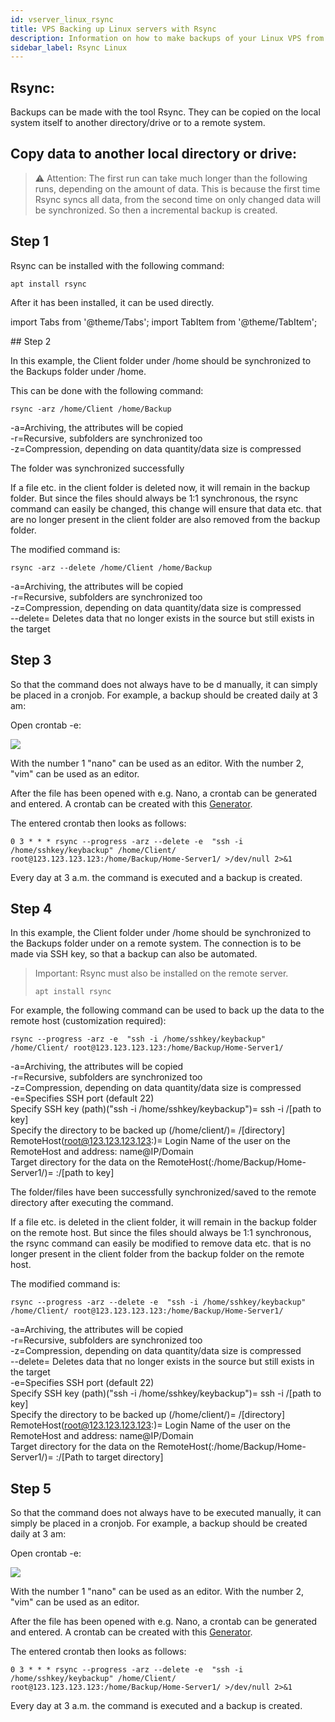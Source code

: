 ```yaml
---
id: vserver_linux_rsync
title: VPS Backing up Linux servers with Rsync
description: Information on how to make backups of your Linux VPS from ZAP-Hosting with Rsync - ZAP-Hosting.com documentation
sidebar_label: Rsync Linux
---
```


## Rsync:

Backups can be made with the tool Rsync. 
They can be copied on the local system itself to another directory/drive or to a remote system.  

## Copy data to another local directory or drive:

> ⚠️ Attention: The first run can take much longer than the following runs, depending on the amount of data. This is because the first time Rsync syncs all data, from the second time on only changed data will be synchronized. 
>So then a incremental backup is created.  

## Step 1

Rsync can be installed with the following command:

```
apt install rsync
```

After it has been installed, it can be used directly. 

import Tabs from '@theme/Tabs';
import TabItem from '@theme/TabItem';

<Tabs>
<TabItem value="Daily backup to a local directory/drive" label="Daily backup to a local directory/drive">
## Step 2

In this example, the Client folder under /home should be synchronized to the Backups folder under /home. 

This can be done with the following command: 

```
rsync -arz /home/Client /home/Backup
```
-a=Archiving, the attributes will be copied
<br/>
-r=Recursive, subfolders are synchronized too
<br/>
-z=Compression, depending on data quantity/data size is compressed 


The folder was synchronized successfully 

If a file etc. in the client folder is deleted now, it will remain in the backup folder. 
But since the files should always be 1:1 synchronous, the rsync command can easily be changed, this change will ensure that data etc. that are no longer present in the client folder are also removed from the backup folder. 

The modified command is: 

```
rsync -arz --delete /home/Client /home/Backup
```
-a=Archiving, the attributes will be copied
<br/>
-r=Recursive, subfolders are synchronized too
<br/>
-z=Compression, depending on data quantity/data size is compressed
<br/>
--delete= Deletes data that no longer exists in the source but still exists in the target

## Step 3

So that the command does not always have to be d manually, it can simply be placed in a cronjob. 
For example, a backup should be created daily at 3 am: 

Open crontab -e:

![](https://user-images.githubusercontent.com/61839701/166191682-3b56805e-1677-4c48-b5d9-107148e76367.png)

With the number 1 "nano" can be used as an editor.
With the number 2, "vim" can be used as an editor.  

After the file has been opened with e.g. Nano, a crontab can be generated and entered. 
A crontab can be created with this [Generator](https://crontab-generator.org/). 

The entered crontab then looks as follows: 

 ```
0 3 * * * rsync --progress -arz --delete -e  "ssh -i /home/sshkey/keybackup" /home/Client/ root@123.123.123.123:/home/Backup/Home-Server1/ >/dev/null 2>&1
```

Every day at 3 a.m. the command is executed and a backup is created. 

</TabItem>
<TabItem value="Daily backup to a remote system" label="Daily backup to a remote system">

## Step 4

In this example, the Client folder under /home should be synchronized to the Backups folder under on a remote system. The connection is to be made via SSH key, so that a backup can also be automated.  
>Important: Rsync must also be installed on the remote server. 
>```
>apt install rsync
>````

For example, the following command can be used to back up the data to the remote host (customization required): 

```
rsync --progress -arz -e  "ssh -i /home/sshkey/keybackup" /home/Client/ root@123.123.123.123:/home/Backup/Home-Server1/
```

-a=Archiving, the attributes will be copied
<br/>
-r=Recursive, subfolders are synchronized too
<br/>
-z=Compression, depending on data quantity/data size is compressed 
<br/>
-e=Specifies SSH port (default 22)
<br/>
Specify SSH key (path)("ssh -i /home/sshkey/keybackup")= ssh -i /[path to key]
<br/>
Specify the directory to be backed up (/home/client/)= /[directory]
<br/>
RemoteHost(root@123.123.123.123:)= Login Name of the user on the RemoteHost and address: name@IP/Domain
<br/>
Target directory for the data on the RemoteHost(:/home/Backup/Home-Server1/)= :/[path to key]

The folder/files have been successfully synchronized/saved to the remote directory after executing the command.
  

If a file etc. is deleted in the client folder, it will remain in the backup folder on the remote host. 
But since the files should always be 1:1 synchronous, the rsync command can easily be modified to remove data etc. that is no longer present in the client folder from the backup folder on the remote host. 

The modified command is:

```
rsync --progress -arz --delete -e  "ssh -i /home/sshkey/keybackup" /home/Client/ root@123.123.123.123:/home/Backup/Home-Server1/
```
-a=Archiving, the attributes will be copied
<br/>
-r=Recursive, subfolders are synchronized too
<br/>
-z=Compression, depending on data quantity/data size is compressed 
<br/>
--delete= Deletes data that no longer exists in the source but still exists in the target
<br/>
-e=Specifies SSH port (default 22)
<br/>
Specify SSH key (path)("ssh -i /home/sshkey/keybackup")= ssh -i /[path to key]
<br/>
Specify the directory to be backed up (/home/client/)= /[directory]
<br/>
RemoteHost(root@123.123.123.123:)= Login Name of the user on the RemoteHost and address: name@IP/Domain
<br/>
Target directory for the data on the RemoteHost(:/home/Backup/Home-Server1/)= :/[Path to target directory]

## Step 5

So that the command does not always have to be executed manually, it can simply be placed in a cronjob. 
For example, a backup should be created daily at 3 am: 

Open crontab -e:

![](https://user-images.githubusercontent.com/61839701/166191682-3b56805e-1677-4c48-b5d9-107148e76367.png)

With the number 1 "nano" can be used as an editor.
With the number 2, "vim" can be used as an editor.  

After the file has been opened with e.g. Nano, a crontab can be generated and entered. 
A crontab can be created with this [Generator](https://crontab-generator.org/). 

The entered crontab then looks as follows: 
  
  
 ```
0 3 * * * rsync --progress -arz --delete -e  "ssh -i /home/sshkey/keybackup" /home/Client/ root@123.123.123.123:/home/Backup/Home-Server1/ >/dev/null 2>&1
```

Every day at 3 a.m. the command is executed and a backup is created. 

</TabItem>
</Tabs>